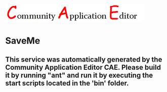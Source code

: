 ![CAE](https://github.com/CAE-Community-Application-Editor/application-testapp/blob/master/microservice-SaveMe/img/logo.png)  

SaveMe
===================


This service was automatically generated by the Community Application Editor CAE. Please build it by running "ant" and run it by executing the start scripts located in the 'bin' folder.
---------------
